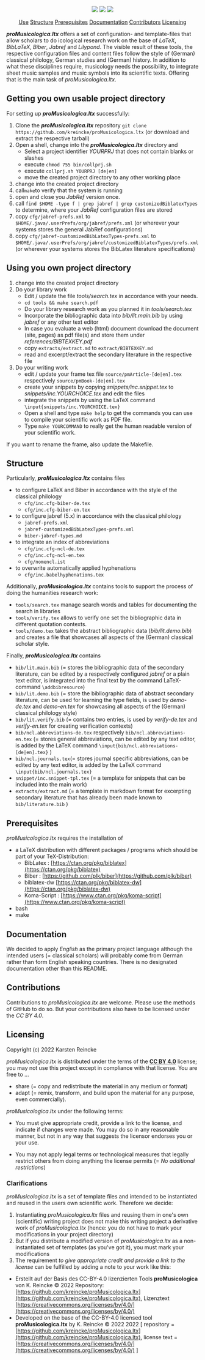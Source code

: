 <!--
% This file is part of proMusicologica.ltx
% (c) 2022 Karsten Reincke (https://github.com/kreincke/proMusicologica.ltx)
% It is distributed under the terms of the creative commons license
% CC-BY-4.0 (= https://creativecommons.org/licenses/by/4.0/)
-->

<p align="center">
    <a href="https://github.com/kreincke/proMusicologica.ltx/commits/" title="Last Commit"><img src="https://img.shields.io/github/last-commit/kreincke/proMusicologica.ltx?style=flat"></a>
    <a href="https://github.com/kreincke/proMusicologica.ltx/issues" title="Open Issues"><img src="https://img.shields.io/github/issues/kreincke/proMusicologica.ltx?style=flat"></a>
    <a href="https://github.com/kreincke/proMusicologica.ltx/blob/master/LICENSE" title="License"><img src="https://img.shields.io/badge/License-CC_BY_4.0-blue.svg?style=flat"></a>
</p>

<p align="center">
  <a href="#use">Use</a>  
  <a href="#structure">Structure</a>  
  <a href="#prerequisites">Prerequisites</a>  
  <a href="#documentation">Documentation</a>  
  <a href="#contributions">Contributors</a>  
  <a href="#licensing">Licensing</a>
</p>

***proMusicologica.ltx*** offers a set of configuration- and template-files that allow scholars to do icological research work on the base of *LaTeX*, *BibLaTeX*, *Biber*, *Jabref* and *Lilypond*. The visible result of these tools, the respective configuration files and content files follow the style of (German) classical philology, German studies and (German) history. In addition to what these disciplines require, musicology needs the possibility, to integrate sheet music samples and music symbols into its scientific texts. Offering that is the main task of *proMusicologica.ltx*.

## Getting you own usable project directory

For setting up ***proMusicologica.ltx*** successfully:

1. Clone the ***proMusicologica.ltx*** repository `git clone https://github.com/kreincke/proMusicologica.ltx` (or download and extract the respective tarball)
2. Open a shell, change into the ***proMusicologica.ltx*** directory and
   * Select a project identifier *YOURPRJ* that does not contain blanks or slashes
   * execute `chmod 755 bin/collprj.sh`
   * execute `collprj.sh YOURPRJ [de|en]`
   * move the created project directory to any other working place
3. change into the created project directory
4. call`make`to verify that the system is running
5. open and close you *JabRef* version once.
6. call `find $HOME -type f | grep jabref | grep customizedBiblatexTypes` to determine, where your *JabRef* configuration files are stored
7. copy `cfg/jabref-prefs.xml` to `$HOME/.java/.userPrefs/org/jabref/prefs.xml` (or wherever your systems stores the general JabRef configurations)
8. copy `cfg/jabref-customizedBibLatexTypes-prefs.xml` to `$HOME/.java/.userPrefs/org/jabref/customizedBiblatexTypes/prefs.xml` (or wherever your systems stores the BibLatex literature specifications)


## Using you own project directory

1. change into the created project directory
2. Do your library work
   * Edit / update the file *tools/search.tex* in accordance with your needs.
   * `cd tools && make search.pdf`
   * Do your library research work as you planned it in *tools/search.tex*
   * Incorporate the bibliographic data into *bib/lit.main.bib* by using *jabref* or any other text editor
   * In case you evaluate a web (html) document download the document (site, pages) as pdf file(s) and store them under *references/BIBTEXKEY.pdf*
   * copy `extracts/extract.md` to `extract/BIBTEXKEY.md`
   * read and excerpt/extract the secondary literature in the respective file
3. Do your writing work
   * edit / update your frame tex file `source/pmArticle-[de|en].tex` respectively `source/pmBook-[de|en].tex`
   * create your snippets by copying *snippets/inc.snippet.tex* to *snippets/inc.YOURCHOICE.tex* and edit the files
   * integrate the snippets by using the LaTeX command `\input{snippets/inc.YOURCHOICE.tex}`
   * Open a shell and type `make help` to get the commands you can use to compile your scientific work as PDF file.
   * Type `make YOURCOMMAND` to really get the human readable version of your scientific work.

If you want to rename the frame, also update the Makefile.

## Structure

Particularly, ***proMusicologica.ltx*** contains files
* to configure LaTeX and Biber in accordance with the style of the classical philology
  - `cfg/inc.cfg-biber-de.tex`
  - `cfg/inc.cfg-biber-en.tex`
* to configure jabref (5.x) in accordance with the classical philology
  - `jabref-prefs.xml`
  - `jabref-customizedBibLatexTypes-prefs.xml`
  - `biber-jabref-types.md`
* to integrate an index of abbreviations
  - `cfg/inc.cfg-ncl-de.tex`
  - `cfg/inc.cfg-ncl-en.tex`
  - `cfg/nomencl.ist`
* to overwrite automatically applied hyphenations
  - `cfg/inc.babelhyphenations.tex`

Additionally, ***proMusicologica.ltx*** contains tools to support the process of doing the humanities research work:
* `tools/search.tex` manage search words and tables for documenting the search in libraries
* `tools/verify.tex` allows to verify one set the bibliographic data in different quotation contexts.
* `tools/demo.tex` takes the abstract bibliographic data (*bib/lit.demo.bib*) and creates a file that showcases all aspects of the (German) classical scholar style.

Finally, ***proMusicologica.ltx*** contains
* `bib/lit.main.bib` (= stores the bibliographic data of the secondary literature, can be edited by a respectively configured *jabref* or a plain text editor, is integrated into the final text by the command LaTeX-command `\addbibresource`)
* `bib/lit.demo.bib` (= store the bibliographic data of abstract secondary literature, can be used for learning the type fields, is used by *demo-de.tex* and  *demo-en.tex* for showcasing all aspects of the (German) classical philology style)
* `bib/lit.verify.bib` (= contains two entries, is used by *verify-de.tex* and  *verify-en.tex* for creating verification contexts)
* `bib/ncl.abbreviations-de.tex` respectively `bib/ncl.abbreviations-en.tex` (= stores general abbreviations, can be edited by any text editor, is added by the LaTeX command `\input{bib/ncl.abbreviations-[de|en].tex}`
)
* `bib/ncl.journals.tex`(= stores journal specific abbreviations, can be edited by any text editor, is added by the LaTeX command `\input{bib/ncl.journals.tex}`
* `snippet/inc.snippet-tpl.tex` (= a template for snippets that can be included into the main work)
* `extracts/extract.md` (= a template in markdown format for excerpting secondary literature that has already been made known to `bib/literature.bib`   )

## Prerequisites

*proMusicologica.ltx* requires the installation of

* a LaTeX distribution with different packages / programs which should be part of your TeX-Distribution:
  * BibLatex : [https://ctan.org/pkg/biblatex](https://ctan.org/pkg/biblatex)
  * Biber : [https://github.com/plk/biber](https://github.com/plk/biber)
  * biblatex-dw [https://ctan.org/pkg/biblatex-dw](https://ctan.org/pkg/biblatex-dw)
  * Koma-Script : [https://www.ctan.org/pkg/koma-script](https://www.ctan.org/pkg/koma-script)
* bash
* make

## Documentation

We decided to apply _English_ as the primary project language although the intended users (= classical scholars) will probably come from German rather than form English speaking countries. There is no designated documentation other than this README.

## Contributions

Contributions to *proMusicologica.ltx* are welcome. Please use the methods of GitHub to do so. But your contributions also have to be licensed under the *CC BY 4.0*.

## Licensing

Copyright (c) 2022 Karsten Reincke

*proMusicologica.ltx* is distributed under the terms of the [**CC BY 4.0**](https://creativecommons.org/licenses/by/4.0/) license; you may not use this project except in compliance with that license. You are free to ...

* share (= copy and redistribute the material in any medium or format)
* adapt (= remix, transform, and build upon the material
    for any purpose, even commercially).

*proMusicologica.ltx* under the following terms:

* You must give appropriate credit, provide a link to the license, and indicate if changes were made. You may do so in any reasonable manner, but not in any way that suggests the licensor endorses you or your use.

* You may not apply legal terms or technological measures that legally restrict others from doing anything the license permits (= *No additional restrictions*)

### Clarifications

*proMusicologica.ltx* is a set of template files and intended to be instantiated and reused in the users own scientific work. Therefore we decide:

1. Instantiating *proMusicologica.ltx* files and reusing them in one's own (scientific) writing project does not make this writing project a derivative work of *proMusicologica.ltx* (hence: you do not have to mark your modifications in your project directory)  
2. But if you distribute a modified version of *proMusicologica.ltx* as a non-instantiated set of templates (as you've got it), you must mark your modifications  
3. The requirement *to give appropriate credit and provide a link to the license* can be fulfilled by adding a note to your work like this:
  * Erstellt  auf der Basis des CC-BY-4.0 lizenzierten Tools **proMusicologica** von K. Reincke © 2022 Repository: [https://github.com/kreincke/proMusicologica.ltx](https://github.com/kreincke/proMusicologica.ltx),
Lizenztext [https://creativecommons.org/licenses/by/4.0/](https://creativecommons.org/licenses/by/4.0/)
  * Developed on the base of the CC-BY-4.0 licensed tool **proMusicologica.ltx** by K. Reincke  © 2022 2022 [
repository = [https://github.com/kreincke/proMusicologica.ltx](https://github.com/kreincke/proMusicologica.ltx),
license text = [https://creativecommons.org/licenses/by/4.0/](https://creativecommons.org/licenses/by/4.0/) ]
